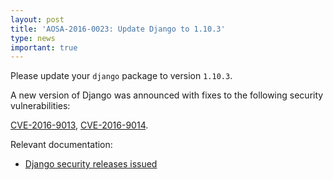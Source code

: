 ```yaml
---
layout: post
title: 'AOSA-2016-0023: Update Django to 1.10.3'
type: news
important: true
---
```


Please update your `django` package to version `1.10.3`.

A new version of Django was announced with fixes to the following security vulnerabilities:

[CVE-2016-9013](https://cve.mitre.org/cgi-bin/cvename.cgi?name=CVE-2016-9013), [CVE-2016-9014](https://cve.mitre.org/cgi-bin/cvename.cgi?name=CVE-2016-9014).

Relevant documentation:

- [Django security releases issued](https://www.djangoproject.com/weblog/2016/nov/01/security-releases/)